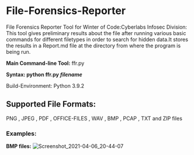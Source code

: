 # File-Forensics-Reporter

File Forensics Reporter Tool for Winter of Code:Cyberlabs Infosec Division:
This tool gives preliminary results about the file after running various basic commands for different filetypes in order to search for hidden data.It stores the results in a Report.md file at the directory from where the program is being run.

**Main Command-line Tool:** ffr.py

**Syntax: python ffr.py _filename_**
  
Build-Environment: Python 3.9.2

## Supported File Formats:
PNG , JPEG , PDF , OFFICE-FILES , WAV , BMP , PCAP , TXT and ZIP files

### Examples:

**BMP files:**
![Screenshot_2021-04-06_20-44-07](https://user-images.githubusercontent.com/76784729/113737399-a0a4d400-971b-11eb-8731-c8c3072ddebb.png)


